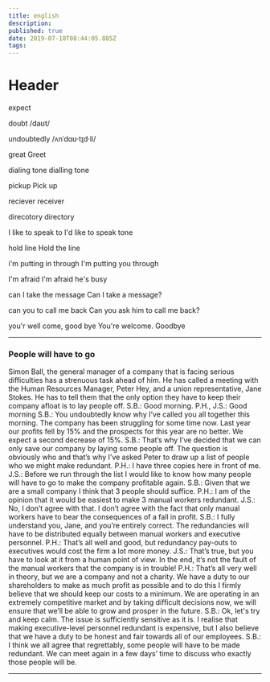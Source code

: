 ```yaml
---
title: english
description: 
published: true
date: 2019-07-10T08:44:05.885Z
tags: 
---
```


# Header

expect

doubt		/daʊt/ 

undoubtedly		/ʌnˈdɑʊ·t̬ɪd·li/

great
Greet

dialing tone
dialling tone

pickup
Pick up

reciever
receiver

direcotory
directory

I like to speak to
I'd like to speak tone

	
hold line
Hold the line

i'm putting in through
I'm putting you through

I'm afraid
I'm afraid he's busy

can I take the message
Can I take a message?

can you to call me back
Can you ask him to call me back?

you'r well come, good bye
You're welcome. Goodbye


__________________________________________

### People will have to go

Simon Ball, the general manager of a company that is facing serious difficulties has a strenuous task ahead of him.
He has called a meeting with the Human Resources Manager, Peter Hey,
and a union representative, Jane Stokes. He has to tell them that the only option they have to keep their company afloat is to lay people off.
S.B.: Good morning.
P.H., J.S.: Good morning
S.B.: You undoubtedly know why I’ve called you all together this morning. The company has been struggling for some time now. Last year our profits fell by 15% and the prospects for this year are no better. We expect a second decrease of 15%.
S.B.: That’s why I’ve decided that we can only save our company by laying some people off. The question is obviously who and that’s why I’ve asked Peter to draw up a list of people who we might make redundant.
P.H.: I have three copies here in front of me.
J.S.: Before we run through the list I would like to know how many people will have to go to make the company profitable again.
S.B.: Given that we are a small company I think that 3 people should suffice.
P.H.: I am of the opinion that it would be easiest to make 3 manual workers redundant.
J.S.: No, I don’t agree with that. I don’t agree with the fact that only manual workers have to bear the consequences of a fall in profit.
S.B.: I fully understand you, Jane, and you’re entirely correct. The redundancies will have to be distributed equally between manual workers and executive personnel.
P.H.: That’s all well and good, but redundancy pay-outs to executives would cost the firm a lot more money.
J.S.: That’s true, but you have to look at it from a human point of view. In the end, it’s not the fault of the manual workers that the company is in trouble!
P.H.: That’s all very well in theory, but we are a company and not a charity. We have a duty to our shareholders to make as much profit as possible and to do this I firmly believe that we should keep our costs to a minimum. We are operating in an extremely competitive market and by taking difficult decisions now, we will ensure that we’ll be able to grow and prosper in the future.
S.B.: Ok, let's try and keep calm. The issue is sufficiently sensitive as it is. I realise that making executive-level personnel redundant is expensive, but I also believe that we have a duty to be honest and fair towards all of our employees.
S.B.: I think we all agree that regrettably, some people will have to be made redundant. We can meet again in a few days’ time to discuss who exactly those people will be.


__________________________________________
